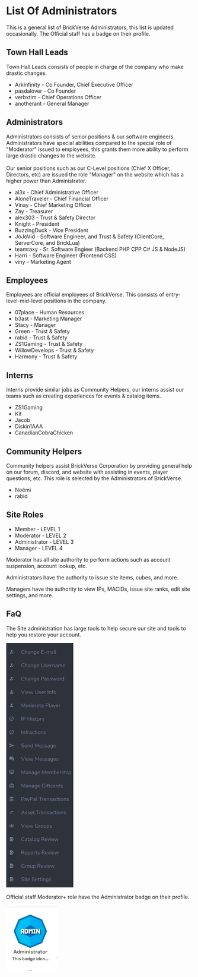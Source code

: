 # List Of Administrators

This is a general list of BrickVerse Administrators, this list is updated occasionally. The Official staff has a badge on their profile.

## Town Hall Leads

Town Hall Leads consists of people in charge of the company who make drastic changes.

* ArkInfinity - Co Founder, Chief Executive Officer
* pasdalover - Co Founder
* verbxtim - Chief Operations Officer
* anotherant - General Manager

## Administrators

Administrators consists of senior positions & our software engineers, Administrators have special abilities compared to the special role of "Moderator" issued to employees, this grants them more ability to perform large drastic changes to the website.\
\
Our senior positions such as our C-Level positions (Chief X Officer, Directors, etc) are issued the role "Manager" on the website which has a higher power than Administrator.

* al3x - Chief Administrative Officer
* AloneTraveler - Chief Financial Officer
* Vinay - Chief Marketing Officer
* Zay - Treasurer
* alex303 - Trust & Safety Director
* Knight - President
* BuzzingDuck - Vice President
* JoJoVid - Software Engineer, and Trust & Safety (ClientCore, ServerCore, and BrickLua)
* teamraxy - Sr. Software Engieer (Backend PHP CPP C# JS & NodeJS)
* Harri - Software Engineer (Frontend CSS)
* viny - Marketing Agent

## Employees

Employees are official employees of BrickVerse. This consists of entry-level-mid-level positions in the company.

* 07place - Human Resources
* b3ast - Marketing Manager
* Stacy - Manager
* Green - Trust & Safety
* rabid - Trust & Safety
* ZS1Gaming - Trust & Safety
* WillowDevelops - Trust & Safety
* Harmony - Trust & Safety

## Interns

Interns provide similar jobs as Community Helpers, our interns assist our teams such as creating experiences for events & catalog items.

* ZS1Gaming
* Kit
* Jacob
* Diskin1AAA
* CanadianCobraChicken

## Community Helpers

Community helpers assist BrickVerse Corporation by providing general help on our forum, discord, and website with assisting in events, player questions, etc. This role is selected by the Administrators of BrickVerse.

* Noëmi
* rabid

## Site Roles

* Member - LEVEL 1
* Moderator - LEVEL 2
* Administrator - LEVEL 3
* Manager - LEVEL 4

Moderator has all site authority to perform actions such as account suspension, account lookup, etc.

Administrators have the authority to issue site items, cubes, and more.

Managers have the authority to view IPs, MACIDs, issue site ranks, edit site settings, and more.

## FaQ

The Site administration has large tools to help secure our site and tools to help you restore your account.

![](<../.gitbook/assets/image (2).png>)



Official staff Moderator+ role have the Administrator badge on their profile.

![](<../.gitbook/assets/image (1).png>)

